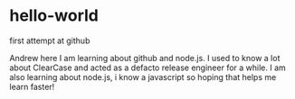 # hello-world
first attempt at github 

Andrew here I am learning about github and node.js.  I used to know a lot about ClearCase and acted as a defacto release engineer for a while.  I am also learning about node.js, i know a javascript so hoping that helps me learn faster!  
